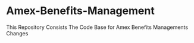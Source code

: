 Amex-Benefits-Management
========================

This Repository Consists The Code Base for Amex Benefits Managements Changes